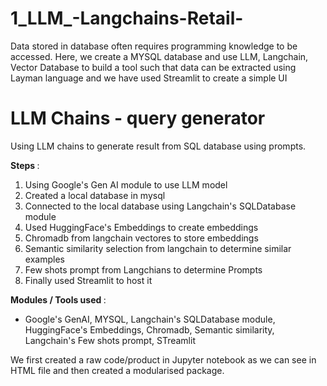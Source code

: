 # 1_LLM_-Langchains-Retail-
Data stored in database often requires programming knowledge to be accessed. Here, we create a MYSQL database and use LLM, Langchain, Vector Database to build a tool such that data can be extracted using Layman language and we have used Streamlit to create a simple UI

# LLM Chains - query generator
Using LLM chains to generate result from SQL database using prompts.

<b> Steps </b>:
1. Using Google's Gen AI module to use LLM model
2. Created a local database in mysql
3. Connected to the local database using Langchain's SQLDatabase module
4. Used HuggingFace's Embeddings to create embeddings
5. Chromadb from langchain vectores to store embeddings
6. Semantic similarity selection from langchain to determine similar examples
7. Few shots prompt from Langchians to determine Prompts
8. Finally used Streamlit to host it

<b> Modules / Tools used </b>:
* Google's GenAI, MYSQL, Langchain's SQLDatabase module, HuggingFace's Embeddings, Chromadb, Semantic similarity, Langchain's Few shots prompt, STreamlit

We first created a raw code/product in Jupyter notebook as we can see in HTML file and then created a modularised package.
